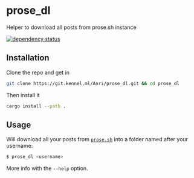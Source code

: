 # prose_dl
Helper to download all posts from prose.sh instance

[![dependency status](https://deps.rs/repo/gitea/git.kennel.ml/Anri/prose_dl/status.svg)](https://deps.rs/repo/gitea/git.kennel.ml/Anri/prose_dl)

## Installation
Clone the repo and get in
```bash
git clone https://git.kennel.ml/Anri/prose_dl.git && cd prose_dl
```
Then install it
```bash
cargo install --path .
```

## Usage
Will download all your posts from [`prose.sh`](https://prose.sh/) into a
folder named after your username:
```bash
$ prose_dl <username>
```

More info with the `--help` option.
